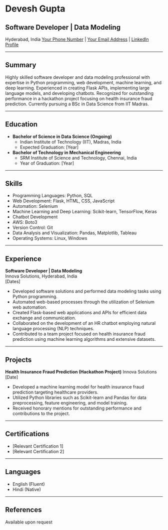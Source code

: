 # Devesh Gupta
## Software Developer | Data Modeling
Hyderabad, India
[Your Phone Number](tel:YourPhoneNumber) | [Your Email Address](mailto:youremail@example.com) | [LinkedIn Profile](https://www.linkedin.com/in/yourprofile)

---

## Summary
Highly skilled software developer and data modeling professional with expertise in Python programming, web development, machine learning, and deep learning. Experienced in creating Flask APIs, implementing large language models, and developing chatbots. Recognized for outstanding performance in a hackathon project focusing on health insurance fraud prediction. Currently pursuing a BSc in Data Science from IIT Madras.

---

## Education
- **Bachelor of Science in Data Science (Ongoing)**
  - Indian Institute of Technology (IIT), Madras, India
  - Expected Graduation: [Year]
- **Bachelor of Technology in Mechanical Engineering**
  - SRM Institute of Science and Technology, Chennai, India
  - Year of Graduation: [Year]

---

## Skills
- Programming Languages: Python, SQL
- Web Development: Flask, HTML, CSS, JavaScript
- Automation: Selenium
- Machine Learning and Deep Learning: Scikit-learn, TensorFlow, Keras
- Chatbot Development
- AWS: Boto3
- Version Control: Git
- Data Analysis and Visualization: Pandas, Matplotlib, Tableau
- Operating Systems: Linux, Windows

---

## Experience
**Software Developer | Data Modeling**  
Innova Solutions, Hyderabad, India  
[Dates]

- Developed software solutions and performed data modeling tasks using Python programming.
- Automated web-based processes through the utilization of Selenium web automation.
- Created Flask-based web applications and APIs for efficient data exchange and communication.
- Collaborated on the development of an HR chatbot employing natural language processing (NLP) techniques.
- Contributed to a team project focused on health insurance fraud prediction using machine learning algorithms and extensive datasets.

---

## Projects
**Health Insurance Fraud Prediction (Hackathon Project)**
Innova Solutions  
[Date]

- Developed a machine learning model for health insurance fraud prediction targeting healthcare providers.
- Utilized Python libraries such as Scikit-learn and Pandas for data preprocessing, feature engineering, and model training.
- Received honorary mentions for outstanding performance and contributions to the project.

---

## Certifications
- [Relevant Certification 1]
- [Relevant Certification 2]

---

## Languages
- English (Fluent)
- Hindi (Native)

---

## References
Available upon request
